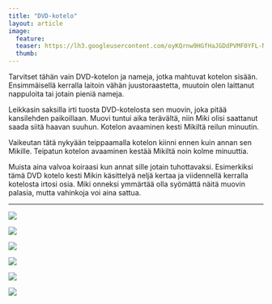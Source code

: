 ```yaml
---
title: "DVD-kotelo"
layout: article
image:
  feature:
  teaser: https://lh3.googleusercontent.com/oyKQrnw9HGfHaJGDdPVMF0YFL-N30PprGsnxSur-xdY=w245
  thumb:
---
```


Tarvitset tähän vain DVD-kotelon ja nameja, jotka mahtuvat kotelon sisään. Ensimmäisellä kerralla laitoin vähän juustoraastetta, muutoin olen laittanut nappuloita tai jotain pieniä nameja.

Leikkasin saksilla irti tuosta DVD-kotelosta sen muovin, joka pitää kansilehden paikoillaan. Muovi tuntui aika terävältä, niin Miki olisi saattanut saada siitä haavan suuhun. Kotelon avaaminen kesti Mikiltä reilun minuutin.

Vaikeutan tätä nykyään teippaamalla kotelon kiinni ennen kuin annan sen Mikille. Teipatun kotelon avaaminen kestää Mikiltä noin kolme minuuttia.

Muista aina valvoa koiraasi kun annat sille jotain tuhottavaksi. Esimerkiksi tämä DVD kotelo kesti Mikin käsittelyä neljä kertaa ja viidennellä kerralla kotelosta irtosi osia. Miki onneksi ymmärtää olla syömättä näitä muovin palasia, mutta vahinkoja voi aina sattua.

---

[![](https://lh3.googleusercontent.com/2mXU9pxVQMTA7tI1pP3-5FXW2UlStUicIPivZ78loQw=w800)](https://lh3.googleusercontent.com/2mXU9pxVQMTA7tI1pP3-5FXW2UlStUicIPivZ78loQw=s0)

[![](https://lh3.googleusercontent.com/jUf_8RjsgeyfyoBiS054hGbuxgaY22-tWMoIgEtIjtM=w800)](https://lh3.googleusercontent.com/jUf_8RjsgeyfyoBiS054hGbuxgaY22-tWMoIgEtIjtM=s0)

[![](https://lh3.googleusercontent.com/7aBAweTHm4bBq0BqAkyRVh7YLUmgSs-DAvrwDrctGA4=w800)](https://lh3.googleusercontent.com/7aBAweTHm4bBq0BqAkyRVh7YLUmgSs-DAvrwDrctGA4=s0)

[![](https://lh3.googleusercontent.com/P9nqt7idslPpemDUEsSFofytlMF7KK4Rp_I_KnqMRMI=w800)](https://lh3.googleusercontent.com/P9nqt7idslPpemDUEsSFofytlMF7KK4Rp_I_KnqMRMI=s0)

[![](https://lh3.googleusercontent.com/EOW1Da4eNjT4H8Z7wcwIAS3rZa9gE4iweEh78dPOIko=w800)](https://lh3.googleusercontent.com/EOW1Da4eNjT4H8Z7wcwIAS3rZa9gE4iweEh78dPOIko=s0)

[![](https://lh3.googleusercontent.com/wpw7aubSo4PCxUZGWbn1Jw8_AZteZ-DFr1yfVW5iM0w=w800)](https://lh3.googleusercontent.com/wpw7aubSo4PCxUZGWbn1Jw8_AZteZ-DFr1yfVW5iM0w=s0)
